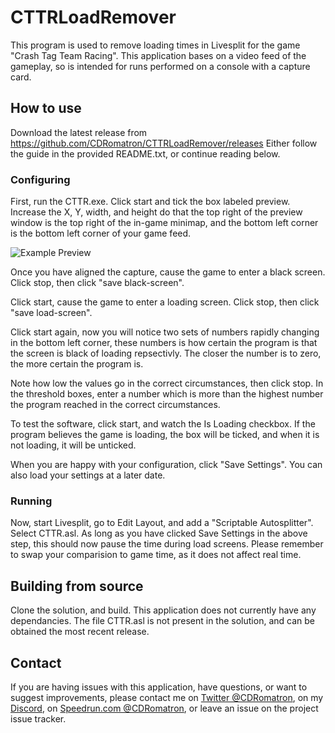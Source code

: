 # CTTRLoadRemover

This program is used to remove loading times in Livesplit for the game "Crash Tag Team Racing". This application bases on a video feed of the gameplay, so is intended for runs performed on a console with a capture card.

## How to use
Download the latest release from https://github.com/CDRomatron/CTTRLoadRemover/releases
Either follow the guide in the provided README.txt, or continue reading below.

### Configuring
First, run the CTTR.exe. Click start and tick the box labeled preview. Increase the X, Y, width, and height do that the top right of the preview window is the top right of the in-game minimap, and the bottom left corner is the bottom left corner of your game feed.

![Example Preview](https://i.imgur.com/4ocsN4X.png)

Once you have aligned the capture, cause the game to enter a black screen. Click stop, then click "save black-screen".

Click start, cause the game to enter a loading screen. Click stop, then click "save load-screen".

Click start again, now you will notice two sets of numbers rapidly changing in the bottom left corner, these numbers is how certain the program is that the screen is black of loading repsectivly. The closer the number is to zero, the more certain the program is.

Note how low the values go in the correct circumstances, then click stop. In the threshold boxes, enter a number which is more than the highest number the program reached in the correct circumstances. 

To test the software, click start, and watch the Is Loading checkbox. If the program believes the game is loading, the box will be ticked, and when it is not loading, it will be unticked.

When you are happy with your configuration, click "Save Settings". You can also load your settings at a later date.

### Running
Now, start Livesplit, go to Edit Layout, and add a "Scriptable Autosplitter". Select CTTR.asl. As long as you have clicked Save Settings in the above step, this should now pause the time during load screens. Please remember to swap your comparision to game time, as it does not affect real time.

## Building from source
Clone the solution, and build. This application does not currently have any dependancies. The file CTTR.asl is not present in the solution, and can be obtained the most recent release.

## Contact
If you are having issues with this application, have questions, or want to suggest improvements, please contact me on [Twitter @CDRomatron](https://twitter.com/CDRomatron), on my [Discord](https://discord.gg/AWam7rq), on [Speedrun.com @CDRomatron](https://www.speedrun.com/CDRomatron), or leave an issue on the project issue tracker.
